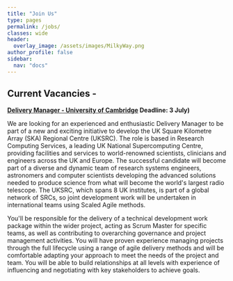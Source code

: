 ```yaml
---
title: "Join Us"
type: pages
permalink: /jobs/
classes: wide
header:
  overlay_image: /assets/images/MilkyWay.png
author_profile: false
sidebar: 
  nav: "docs"
---
```

## Current Vacancies - 
**[Delivery Manager - University of Cambridge](https://www.jobs.cam.ac.uk/job/41505/) Deadline: 3 July)**

We are looking for an experienced and enthusiastic Delivery Manager to be part of a new and exciting initiative to develop the UK Square Kilometre Array (SKA) Regional Centre (UKSRC). The role is based in Research Computing Services, a leading UK National Supercomputing Centre, providing facilities and services to world-renowned scientists, clinicians and engineers across the UK and Europe. The successful candidate will become part of a diverse and dynamic team of research systems engineers, astronomers and computer scientists developing the advanced solutions needed to produce science from what will become the world's largest radio telescope. The UKSRC, which spans 8 UK institutes, is part of a global network of SRCs, so joint development work will be undertaken in international teams using Scaled Agile methods.  

You'll be responsible for the delivery of a technical development work package within the wider project, acting as Scrum Master for specific teams, as well as contributing to overarching governance and project management activities. You will have proven experience managing projects through the full lifecycle using a range of agile delivery methods and will be comfortable adapting your approach to meet the needs of the project and team. You will be able to build relationships at all levels with experience of influencing and negotiating with key stakeholders to achieve goals.

